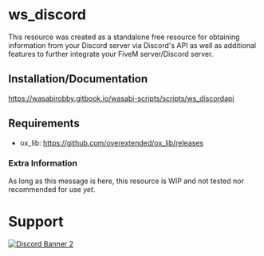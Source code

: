 # ws_discord

This resource was created as a standalone free resource for obtaining information from your Discord server via Discord's API as well as additional features to further integrate your FiveM server/Discord server.

## Installation/Documentation

https://wasabirobby.gitbook.io/wasabi-scripts/scripts/ws_discordapi

## Requirements

- ox_lib: https://github.com/overextended/ox_lib/releases

### Extra Information
As long as this message is here, this resource is WIP and not tested nor recommended for use *yet*.

# Support
<a href='https://discord.gg/79zjvy4JMs'>![Discord Banner 2](https://discordapp.com/api/guilds/1025493337031049358/widget.png?style=banner2)</a>
